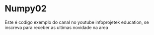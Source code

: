 # Numpy02
Este é codigo exemplo do canal no youtube infoprojetek education, se inscreva para receber as ultimas novidade na area

